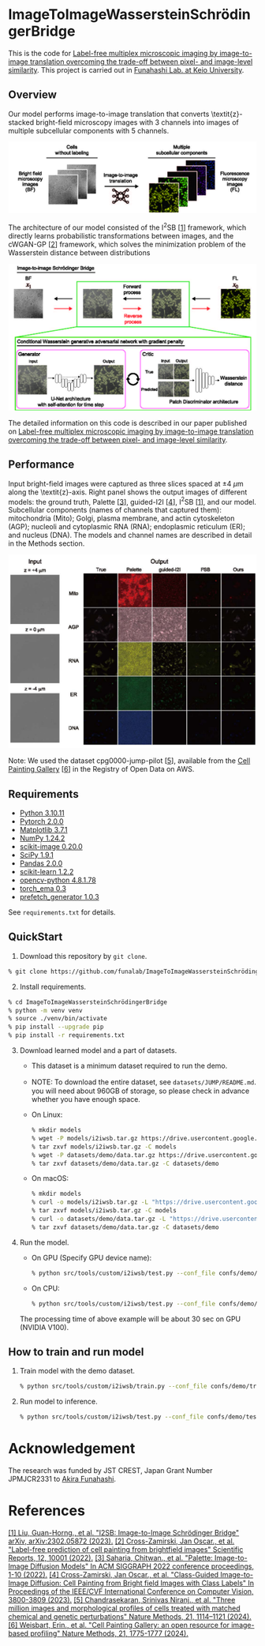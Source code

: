 # ImageToImageWassersteinSchrödingerBridge

This is the code for [Label-free multiplex microscopic imaging by image-to-image translation overcoming the trade-off between pixel- and image-level similarity](hoge).
This project is carried out in [Funahashi Lab. at Keio University](https://fun.bio.keio.ac.jp/).

## Overview

Our model performs image-to-image translation that converts \textit{z}-stacked bright-field microscopy images 
with 3 channels into images of multiple subcellular components with 5 channels.

![task](raw/task.jpg)

The architecture of our model consisted of the I$^{2}$SB [[1](#ref1)] framework,
which directly learns probabilistic transformations between images, and the cWGAN-GP [[2](#ref2)]
framework, which solves the minimization problem of the
Wasserstein distance between distributions

![proposed_architecture](raw/proposed_architecture.jpg)

The detailed information on this code is described in our paper published on [Label-free multiplex microscopic imaging by image-to-image translation overcoming the trade-off between pixel- and image-level similarity](hoge).

## Performance

Input bright-field images were captured as three slices spaced at $\pm$4 $\mu$m along the \textit{z}-axis.
Right panel shows the output images of different models: the ground truth, Palette [[3](#ref3)], 
guided-I2I [[4](#ref4)], I$^{2}$SB [[1](#ref1)], and our model.
Subcellular components (names of channels that captured them): mitochondria (Mito); Golgi, plasma membrane,
and actin cytoskeleton (AGP); nucleoli and cytoplasmic RNA (RNA); endoplasmic reticulum (ER);
and nucleus (DNA). The models and channel names are described in detail in the Methods section.

![representative_images](raw/representative_images.jpg)

Note: 
We used the dataset cpg0000-jump-pilot [[5](#ref5)],
available from the [Cell Painting Gallery](https://registry.opendata.aws/cellpainting-gallery/)  [[6](#ref6)]
in the Registry of Open Data on AWS.

## Requirements

- [Python 3.10.11](https://www.python.org/downloads/)
- [Pytorch 2.0.0](https://pytorch.org/)
- [Matplotlib 3.7.1](https://matplotlib.org/)
- [NumPy 1.24.2](http://www.numpy.org)
- [scikit-image 0.20.0](http://scikit-image.org/)
- [SciPy 1.9.1](https://scipy.org/)
- [Pandas 2.0.0](https://pandas.pydata.org/)
- [scikit-learn 1.2.2](https://scikit-learn.org/)
- [opencv-python 4.8.1.78](https://github.com/opencv/opencv-python)
- [torch_ema 0.3](https://github.com/fadel/pytorch_ema)
- [prefetch_generator 1.0.3](https://github.com/justheuristic/prefetch_generator)

See ```requirements.txt``` for details. 

## QuickStart

1. Download this repository by `git clone`.
```sh
% git clone https://github.com/funalab/ImageToImageWassersteinSchrödingerBridge.git
```
2. Install requirements.
```sh
% cd ImageToImageWassersteinSchrödingerBridge
% python -m venv venv
% source ./venv/bin/activate
% pip install --upgrade pip
% pip install -r requirements.txt
```
3. Download learned model and a part of datasets.
   - This dataset is a minimum dataset required to run the demo.
   - NOTE: To download the entire dataset, see `datasets/JUMP/README.md`.　you will need about 960GB of storage, so please check in advance whether you have enough space.

    - On Linux:

        ```sh
        % mkdir models
        % wget -P models/i2iwsb.tar.gz https://drive.usercontent.google.com/download?id=1klNecJvscby4DybfYEJeg8omuaRHQIeT&confirm=xxx
        % tar zxvf models/i2iwsb.tar.gz -C models
        % wget -P datasets/demo/data.tar.gz https://drive.usercontent.google.com/download?id=1xXsuKHGft_OpZxGzrthUIZUhYq20JYQW&confirm=xxx
        % tar zxvf datasets/demo/data.tar.gz -C datasets/demo
        ``` 

    - On macOS:

        ```sh
        % mkdir models
        % curl -o models/i2iwsb.tar.gz -L "https://drive.usercontent.google.com/download?id=1klNecJvscby4DybfYEJeg8omuaRHQIeT&confirm=xxx"
        % tar zxvf models/i2iwsb.tar.gz -C models
        % curl -o datasets/demo/data.tar.gz -L "https://drive.usercontent.google.com/download?id=1xXsuKHGft_OpZxGzrthUIZUhYq20JYQW&confirm=xxx"
        % tar zxvf datasets/demo/data.tar.gz -C datasets/demo
        ```

4. Run the model.
   - On GPU (Specify GPU device name):
        ```sh
        % python src/tools/custom/i2iwsb/test.py --conf_file confs/demo/test.cfg --device cuda:1 --model_dir models/i2iwsb --save_dir results/demo/i2iwsb
        ```
   - On CPU:
        ```sh
        % python src/tools/custom/i2iwsb/test.py --conf_file confs/demo/test.cfg --device cpu --model_dir models/i2iwsb --save_dir results/demo/i2iwsb
        ```
    The processing time of above example will be about 30 sec on GPU (NVIDIA V100).

## How to train and run model

1. Train model with the demo dataset.

    ```sh
    % python src/tools/custom/i2iwsb/train.py --conf_file confs/demo/train_fold1.cfg
    ```

2. Run model to inference.

    ```sh
    % python src/tools/custom/i2iwsb/test.py --conf_file confs/demo/test.cfg
    ```


# Acknowledgement

The research was funded by JST CREST, Japan Grant Number JPMJCR2331 to [Akira Funahashi](https://github.com/funasoul).

# References

<a id="ref1"></a>[[1] Liu, Guan-Horng., et al. "I2SB: Image-to-Image Schrödinger Bridge" arXiv, arXiv:2302.05872 (2023).](https://arxiv.org/abs/2302.05872) 
<a id="ref2"></a>[[2] Cross-Zamirski, Jan Oscar., et al. "Label-free prediction of cell painting from brightfield images" Scientific Reports, 12, 10001 (2022).](https://arxiv.org/abs/2302.05872) 
<a id="ref3"></a>[[3] Saharia, Chitwan., et al. "Palette: Image-to-Image Diffusion Models" In ACM SIGGRAPH 2022 conference proceedings, 1-10 (2022).](https://arxiv.org/abs/2111.05826) 
<a id="ref4"></a>[[4] Cross-Zamirski, Jan Oscar., et al. "Class-Guided Image-to-Image Diffusion: Cell Painting from Bright field Images with Class Labels" In Proceedings of the IEEE/CVF International Conference on Computer Vision, 3800-3809 (2023).](https://arxiv.org/abs/2303.08863)
<a id="ref5"></a>[[5] Chandrasekaran, Srinivas Niranj., et al. "Three million images and morphological profiles of cells treated with matched chemical and genetic perturbations" Nature Methods, 21, 1114–1121 (2024).](https://www.nature.com/articles/s41592-024-02241-6) 
<a id="ref6"></a>[[6] Weisbart, Erin., et al. "Cell Painting Gallery: an open resource for image-based profiling" Nature Methods, 21, 1775-1777 (2024).](https://www.nature.com/articles/s41592-024-02399-z) 
